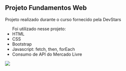 <h2>Projeto Fundamentos Web</h2>
<p>Projeto realizado durante o curso fornecido pela DevStars</p>

<ul>
  Foi utilizado nesse projeto:
  <li>HTML</li>
  <li>CSS</li>
  <li>Bootstrap</li>
  <li>Javascript: fetch, then, forEach</li>
  <li>Consumo de API do Mercado Livre</li>
</ul>

<img src="https://github.com/LoLpezz/dev-stars-aula/blob/maicon/Devstars.png"/>
